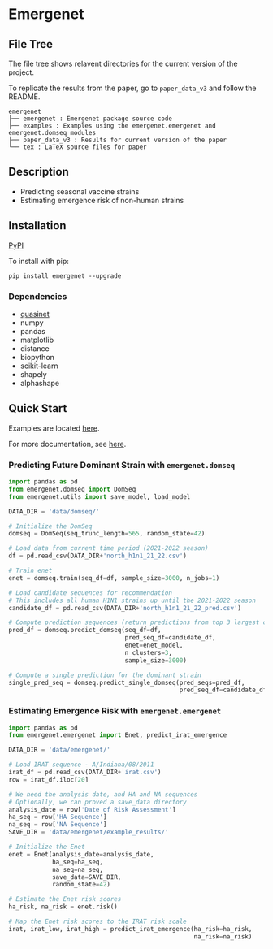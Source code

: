 # Emergenet

## File Tree

The file tree shows relavent directories for the current version of the project.

To replicate the results from the paper, go to `paper_data_v3` and follow the README.

```
emergenet
├── emergenet : Emergenet package source code
├── examples : Examples using the emergenet.emergenet and emergenet.domseq modules
├── paper_data_v3 : Results for current version of the paper
└── tex : LaTeX source files for paper
```

## Description

- Predicting seasonal vaccine strains
- Estimating emergence risk of non-human strains

## Installation

[PyPI](https://pypi.org/project/emergenet/)

To install with pip:

```
pip install emergenet --upgrade
```

### Dependencies

* [quasinet](https://github.com/zeroknowledgediscovery/quasinet/)
* numpy 
* pandas 
* matplotlib
* distance 
* biopython
* scikit-learn
* shapely
* alphashape

## Quick Start

Examples are located [here](https://github.com/zeroknowledgediscovery/emergenet/tree/main/examples).

For more documentation, see [here](https://zeroknowledgediscovery.github.io/emergenet/).

### Predicting Future Dominant Strain with `emergenet.domseq` 

```python
import pandas as pd
from emergenet.domseq import DomSeq
from emergenet.utils import save_model, load_model

DATA_DIR = 'data/domseq/'

# Initialize the DomSeq
domseq = DomSeq(seq_trunc_length=565, random_state=42)

# Load data from current time period (2021-2022 season)
df = pd.read_csv(DATA_DIR+'north_h1n1_21_22.csv')

# Train enet
enet = domseq.train(seq_df=df, sample_size=3000, n_jobs=1)

# Load candidate sequences for recommendation
# This includes all human H1N1 strains up until the 2021-2022 season
candidate_df = pd.read_csv(DATA_DIR+'north_h1n1_21_22_pred.csv')

# Compute prediction sequences (return predictions from top 3 largest clusters)
pred_df = domseq.predict_domseq(seq_df=df, 
                                pred_seq_df=candidate_df, 
                                enet=enet_model, 
                                n_clusters=3, 
                                sample_size=3000)

# Compute a single prediction for the dominant strain
single_pred_seq = domseq.predict_single_domseq(pred_seqs=pred_df, 
                                               pred_seq_df=candidate_df)
```

### Estimating Emergence Risk with `emergenet.emergenet`

```python
import pandas as pd
from emergenet.emergenet import Enet, predict_irat_emergence

DATA_DIR = 'data/emergenet/'

# Load IRAT sequence - A/Indiana/08/2011
irat_df = pd.read_csv(DATA_DIR+'irat.csv')
row = irat_df.iloc[20]

# We need the analysis date, and HA and NA sequences
# Optionally, we can proved a save_data directory
analysis_date = row['Date of Risk Assessment']
ha_seq = row['HA Sequence']
na_seq = row['NA Sequence']
SAVE_DIR = 'data/emergenet/example_results/'

# Initialize the Enet
enet = Enet(analysis_date=analysis_date, 
            ha_seq=ha_seq, 
            na_seq=na_seq, 
            save_data=SAVE_DIR, 
            random_state=42)

# Estimate the Enet risk scores
ha_risk, na_risk = enet.risk()

# Map the Enet risk scores to the IRAT risk scale
irat, irat_low, irat_high = predict_irat_emergence(ha_risk=ha_risk, 
                                                   na_risk=na_risk)
```
